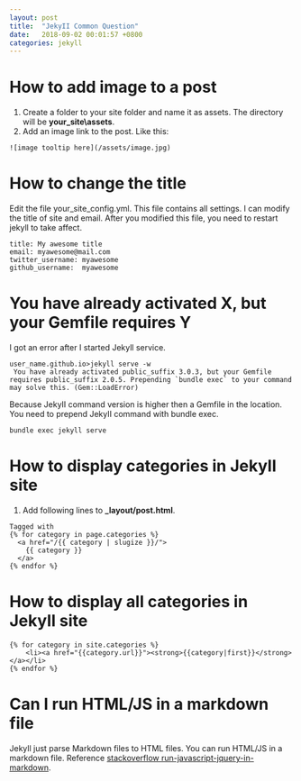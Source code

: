 ```yaml
---
layout: post
title:  "JekyII Common Question"
date:   2018-09-02 00:01:57 +0800
categories: jekyll
---
```

# How to add image to a post
1. Create a folder to your site folder and name it as assets. The directory will be **your_site\assets**.
2. Add an image link to the post. Like this:
```
![image tooltip here](/assets/image.jpg)
```

# How to change the title
Edit the file your_site\_config.yml. This file contains all settings. I can modify the title of site and email. After you modified this file, you need to restart jekyll to take affect.
```
title: My awesome title
email: myawesome@mail.com
twitter_username: myawesome
github_username:  myawesome
```

# You have already activated X, but your Gemfile requires Y
I got an error after I started Jekyll service.
```
user_name.github.io>jekyll serve -w 
 You have already activated public_suffix 3.0.3, but your Gemfile requires public_suffix 2.0.5. Prepending `bundle exec` to your command may solve this. (Gem::LoadError)
```
Because JekyII command version is higher then a Gemfile in the location. You need  to prepend JekyII command with bundle exec.
```
bundle exec jekyll serve
```

# How to display categories in JekyII site
1. Add following lines to **_layout/post.html**.
```
Tagged with 
{% for category in page.categories %}
  <a href="/{{ category | slugize }}/">
    {{ category }}
  </a> 
{% endfor %}
```

# How to display all categories in JekyII site
```
{% for category in site.categories %}
    <li><a href="{{category.url}}"><strong>{{category|first}}</strong></a></li>
{% endfor %}
```

# Can I run HTML/JS in a markdown file
Jekyll just parse Markdown files to HTML files. You can run HTML/JS in a markdown file. Reference [stackoverflow run-javascript-jquery-in-markdown](https://stackoverflow.com/questions/43461210/run-javascript-jquery-in-markdown).
